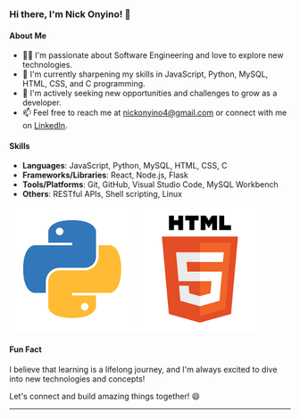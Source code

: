 ### Hi there, I'm Nick Onyino! 👋

#### About Me
- 👨‍💻 I'm passionate about Software Engineering and love to explore new technologies.
- 🌱 I'm currently sharpening my skills in JavaScript, Python, MySQL, HTML, CSS, and C programming.
- 💼 I'm actively seeking new opportunities and challenges to grow as a developer.
- 📫 Feel free to reach me at [nickonyino4@gmail.com](mailto:your-nickonyino4@gmail.com) or connect with me on [LinkedIn](https://www.linkedin.com/in/nick-onyino/).

#### Skills
- **Languages**: JavaScript, Python, MySQL, HTML, CSS, C
- **Frameworks/Libraries**: React, Node.js, Flask
- **Tools/Platforms**: Git, GitHub, Visual Studio Code, MySQL Workbench
- **Others**: RESTful APIs, Shell scripting, Linux

![alt text](images-1.png)  ![alt text](<images (2)-1.png>) 
#### Fun Fact
I believe that learning is a lifelong journey, and I'm always excited to dive into new technologies and concepts!

Let's connect and build amazing things together! 😄

--- 
